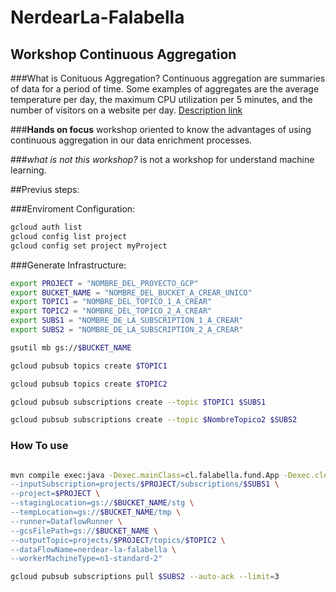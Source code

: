 # NerdearLa-Falabella

## Workshop Continuous Aggregation

###What is Conituous Aggregation?
Continuous aggregation are summaries of data for a period of time. Some examples of aggregates are the average temperature per day, the maximum CPU utilization per 5 minutes, and the number of visitors on a website per day.
[Description link](https://docs.timescale.com/timescaledb/latest/getting-started/create-cagg/)

###**Hands on focus**
workshop oriented to know the advantages of using continuous aggregation in our data enrichment processes.

###*what is not this workshop?*
is not a workshop for understand machine learning.

##Previus steps:

###Enviroment Configuration:


```bash
gcloud auth list
gcloud config list project
gcloud config set project myProject
```
###Generate Infrastructure:

```bash
export PROJECT = "NOMBRE_DEL_PROYECTO_GCP"
export BUCKET_NAME = "NOMBRE_DEL_BUCKET_A_CREAR_UNICO"
export TOPIC1 = "NOMBRE_DEL_TOPICO_1_A_CREAR"
export TOPIC2 = "NOMBRE_DEL_TOPICO_2_A_CREAR"
export SUBS1 = "NOMBRE_DE_LA_SUBSCRIPTION_1_A_CREAR"
export SUBS2 = "NOMBRE_DE_LA_SUBSCRIPTION_2_A_CREAR"

gsutil mb gs://$BUCKET_NAME

gcloud pubsub topics create $TOPIC1

gcloud pubsub topics create $TOPIC2

gcloud pubsub subscriptions create --topic $TOPIC1 $SUBS1 

gcloud pubsub subscriptions create --topic $NombreTopico2 $SUBS2
```

### How To use
```bash

mvn compile exec:java -Dexec.mainClass=cl.falabella.fund.App -Dexec.cleanupDaemonThreads=false -Dexec.args=" \
--inputSubscription=projects/$PROJECT/subscriptions/$SUBS1 \
--project=$PROJECT \
--stagingLocation=gs://$BUCKET_NAME/stg \
--tempLocation=gs://$BUCKET_NAME/tmp \
--runner=DataflowRunner \
--gcsFilePath=gs://$BUCKET_NAME \
--outputTopic=projects/$PROJECT/topics/$TOPIC2 \
--dataFlowName=nerdear-la-falabella \
--workerMachineType=n1-standard-2"


```


```bash
gcloud pubsub subscriptions pull $SUBS2 --auto-ack --limit=3
```